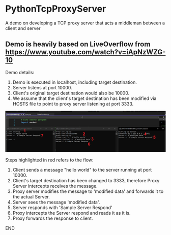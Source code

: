 # PythonTcpProxyServer
A demo on developing a TCP proxy server that acts a middleman between a client and server 

## Demo is heavily based on LiveOverflow from https://www.youtube.com/watch?v=iApNzWZG-10

Demo details:
1. Demo is executed in localhost, including target destination.
2. Server listens at port 10000.
3. Client's original target destination would also be 10000.
4. We assume that the client's target destination has been modified via HOSTS file to point to proxy server listening at port 3333.

![Alt text](flow.png?raw=true "Title")

Steps highlighted in red refers to the flow:
1. Client sends a message "hello world" to the server running at port 10000.
2. Client's target destination has been changed to 3333, therefore Proxy Server intercepts receives the message.
3. Proxy server modifies the message to 'modified data' and forwards it to the actual Server.
4. Server sees the message 'modified data'.
5. Server responds with 'Sample Server Respond'
6. Proxy intercepts the Server respond and reads it as it is.
7. Proxy forwards the response to client.

END

